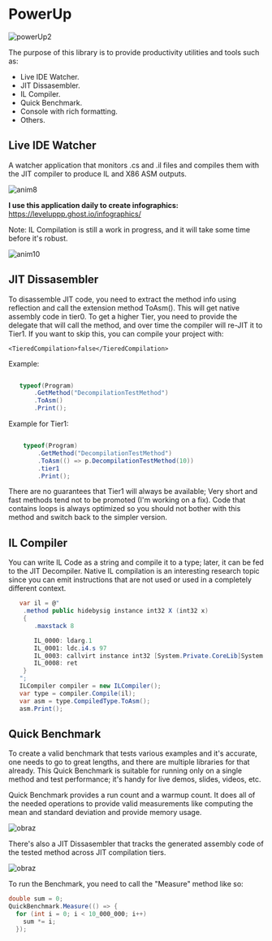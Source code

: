 # PowerUp

![powerUp2](https://user-images.githubusercontent.com/752380/140500855-988c87c9-b15b-438b-a44e-61f71c2a90a3.png)

The purpose of this library is to provide productivity utilities and tools such as:

* Live IDE Watcher.
* JIT Dissasembler.
* IL Compiler.
* Quick Benchmark.
* Console with rich formatting.
* Others.

## Live IDE Watcher

A watcher application that monitors .cs and .il  files and compiles them with the JIT compiler to produce IL and X86 ASM outputs.

![anim8](https://user-images.githubusercontent.com/752380/131903377-128dbec4-be8d-4455-acbd-50b9d86cebd5.gif)

**I use this application daily to create infographics:** https://leveluppp.ghost.io/infographics/

Note: IL Compilation is still a work in progress, and it will take some time before it's robust.

![anim10](https://user-images.githubusercontent.com/752380/131910137-70f0ee68-b4fa-4bf3-b727-1a4ddaf86384.gif)

## JIT Dissasembler

To disassemble JIT code, you need to extract the method info using reflection and call the extension method ToAsm(). This will get native assembly code in tier0. To get a higher Tier, you need to provide the delegate that will call the method, and over time the compiler will re-JIT it to Tier1. If you want to skip this, you can compile your project with:  

```<TieredCompilation>false</TieredCompilation>```

Example:

```csharp

   typeof(Program)
       .GetMethod("DecompilationTestMethod")
       .ToAsm()
       .Print();
```

Example for Tier1:

```csharp

    typeof(Program)
        .GetMethod("DecompilationTestMethod")
        .ToAsm(() => p.DecompilationTestMethod(10))
        .tier1
        .Print();
```

There are no guarantees that Tier1 will always be available; Very short and fast methods tend not to be promoted (I'm working on a fix). Code that contains loops is always optimized so you should not bother with this method and switch back to the simpler version.

## IL Compiler 

You can write IL Code as a string and compile it to a type; later, it can be fed to the JIT Decompiler. Native IL compilation is an interesting research topic since you can emit instructions that are not used or used in a completely different context.

```csharp
   var il = @"
    .method public hidebysig instance int32 X (int32 x) 
    {
       .maxstack 8

       IL_0000: ldarg.1
       IL_0001: ldc.i4.s 97
       IL_0003: callvirt instance int32 [System.Private.CoreLib]System.String::IndexOf(char)
       IL_0008: ret
    }
   "; 
   ILCompiler compiler = new ILCompiler();
   var type = compiler.Compile(il);
   var asm = type.CompiledType.ToAsm();
   asm.Print();
```

## Quick Benchmark

To create a valid benchmark that tests various examples and it's accurate, one needs to go to great lengths, and there are multiple libraries for that already. This Quick Benchmark is suitable for running only on a single method and test performance; it's handy for live demos, slides, videos, etc. 

Quick Benchmark provides a run count and a warmup count. It does all of the needed operations to provide valid measurements like computing the mean and standard deviation and provide memory usage.

![obraz](https://user-images.githubusercontent.com/752380/97169473-6c9baf00-178a-11eb-88d1-a245a482662b.png)

There's also a JIT Dissasembler that tracks the generated assembly code of the tested method across JIT compilation tiers. 

![obraz](https://user-images.githubusercontent.com/752380/97169562-8dfc9b00-178a-11eb-8ba6-6b919e53a686.png)

To run the Benchmark, you need to call the "Measure" method like so:

```csharp
double sum = 0;
QuickBenchmark.Measure(() => {
  for (int i = 0; i < 10_000_000; i++)
    sum *= i;
  });

```

